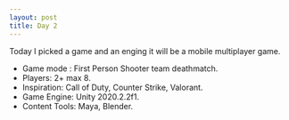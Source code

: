 ```yaml
---
layout: post
title: Day 2
---
```


Today I picked a game and an enging it will be a mobile multiplayer game.
- Game mode : First Person Shooter team deathmatch.
- Players: 2+ max 8.
- Inspiration: Call of Duty, Counter Strike, Valorant.
- Game Engine: Unity 2020.2.2f1.
- Content Tools: Maya, Blender.
